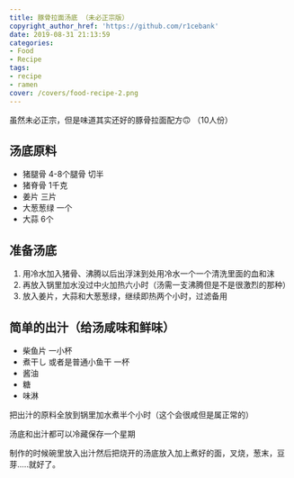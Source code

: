 ```yaml
---
title: 豚骨拉面汤底 （未必正宗版）
copyright_author_href: 'https://github.com/r1cebank'
date: 2019-08-31 21:13:59
categories:
- Food
- Recipe
tags:
- recipe
- ramen
cover: /covers/food-recipe-2.png
---
```

虽然未必正宗，但是味道其实还好的豚骨拉面配方🙃 （10人份）

## 汤底原料
- 猪腿骨 4-8个腿骨 切半
- 猪脊骨 1千克
- 姜片 三片
- 大葱葱绿 一个
- 大蒜 6个

## 准备汤底

1. 用冷水加入猪骨、沸腾以后出浮沫到处用冷水一个一个清洗里面的血和沫
2. 再放入锅里加水没过中火加热六小时（汤需一支沸腾但是不是很激烈的那种）
3. 放入姜片，大蒜和大葱葱绿，继续即热两个小时，过滤备用

## 简单的出汁（给汤咸味和鲜味）
- 柴鱼片 一小杯
- 煮干し 或者是普通小鱼干 一杯
- 酱油
- 糖
- 味淋

把出汁的原料全放到锅里加水煮半个小时（这个会很咸但是属正常的）

汤底和出汁都可以冷藏保存一个星期

制作的时候碗里放入出汁然后把烧开的汤底放入加上煮好的面，叉烧，葱末，豆芽.....就好了。